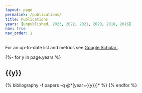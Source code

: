 ```yaml
---
layout: page
permalink: /publications/
title: Publications
years: [unpublished, 2023, 2022, 2021, 2020, 2018, 2016]
nav: true
nav_order: 1
---
```

For an up-to-date list and metrics see <a href="https://scholar.google.com/citations?user=nWiH4jsAAAAJ&hl=en&authuser=1" target="_blank" title="Google Scholar">Google Scholar  <i class="ai ai-google-scholar"></i></a>.


<!-- _pages/publications.md -->
<div class="publications">

{%- for y in page.years %}
  <h2 class="year">{{y}}</h2>
  {% bibliography -f papers -q @*[year={{y}}]* %}
{% endfor %}

</div>
